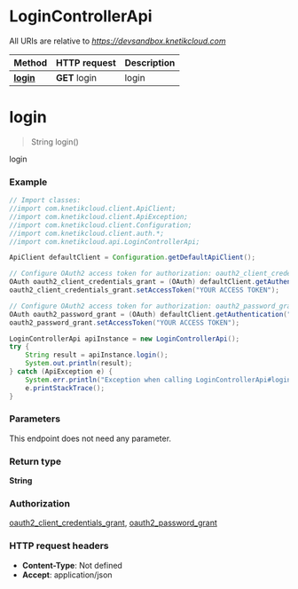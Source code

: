 # LoginControllerApi

All URIs are relative to *https://devsandbox.knetikcloud.com*

Method | HTTP request | Description
------------- | ------------- | -------------
[**login**](LoginControllerApi.md#login) | **GET** login | login


<a name="login"></a>
# **login**
> String login()

login

### Example
```java
// Import classes:
//import com.knetikcloud.client.ApiClient;
//import com.knetikcloud.client.ApiException;
//import com.knetikcloud.client.Configuration;
//import com.knetikcloud.client.auth.*;
//import com.knetikcloud.api.LoginControllerApi;

ApiClient defaultClient = Configuration.getDefaultApiClient();

// Configure OAuth2 access token for authorization: oauth2_client_credentials_grant
OAuth oauth2_client_credentials_grant = (OAuth) defaultClient.getAuthentication("oauth2_client_credentials_grant");
oauth2_client_credentials_grant.setAccessToken("YOUR ACCESS TOKEN");

// Configure OAuth2 access token for authorization: oauth2_password_grant
OAuth oauth2_password_grant = (OAuth) defaultClient.getAuthentication("oauth2_password_grant");
oauth2_password_grant.setAccessToken("YOUR ACCESS TOKEN");

LoginControllerApi apiInstance = new LoginControllerApi();
try {
    String result = apiInstance.login();
    System.out.println(result);
} catch (ApiException e) {
    System.err.println("Exception when calling LoginControllerApi#login");
    e.printStackTrace();
}
```

### Parameters
This endpoint does not need any parameter.

### Return type

**String**

### Authorization

[oauth2_client_credentials_grant](../README.md#oauth2_client_credentials_grant), [oauth2_password_grant](../README.md#oauth2_password_grant)

### HTTP request headers

 - **Content-Type**: Not defined
 - **Accept**: application/json

